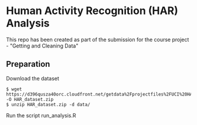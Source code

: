 # Human Activity Recognition (HAR) Analysis

This repo has been created as part of the submission for
the course project - "Getting and Cleaning Data" 

## Preparation

Download the dataset

```
$ wget https://d396qusza40orc.cloudfront.net/getdata%2Fprojectfiles%2FUCI%20HAR%20Dataset.zip -O HAR_dataset.zip
$ unzip HAR_dataset.zip -d data/
```

Run the script run_analysis.R


